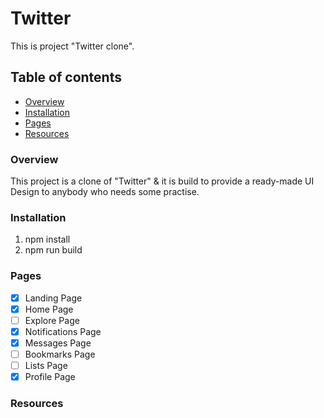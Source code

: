 # Twitter

This is project "Twitter clone".

## Table of contents
* [Overview](#overview)
* [Installation](#installation)
* [Pages](#pages)
* [Resources](#resources)

### Overview <a name="overview" />
This project is a clone of "Twitter" & it is build to provide a ready-made UI Design to anybody who needs some practise.

### Installation <a name="installation" />
1. npm install
2. npm run build

### Pages <a name="pages" />

- [x] Landing Page
- [x] Home Page
- [ ] Explore Page
- [x] Notifications Page
- [x] Messages Page
- [ ] Bookmarks Page
- [ ] Lists Page
- [x] Profile Page

### Resources <a name="resources" />



